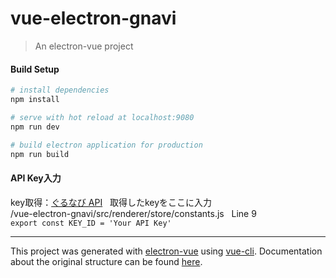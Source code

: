 # vue-electron-gnavi

> An electron-vue project

#### Build Setup

``` bash
# install dependencies
npm install

# serve with hot reload at localhost:9080
npm run dev

# build electron application for production
npm run build


```

#### API Key入力
key取得：[ぐるなび API](http://api.gnavi.co.jp/api/)  
取得したkeyをここに入力  
/vue-electron-gnavi/src/renderer/store/constants.js  
Line 9  
`export const KEY_ID = 'Your API Key'`


---

This project was generated with [electron-vue](https://github.com/SimulatedGREG/electron-vue) using [vue-cli](https://github.com/vuejs/vue-cli). Documentation about the original structure can be found [here](https://simulatedgreg.gitbooks.io/electron-vue/content/index.html).

